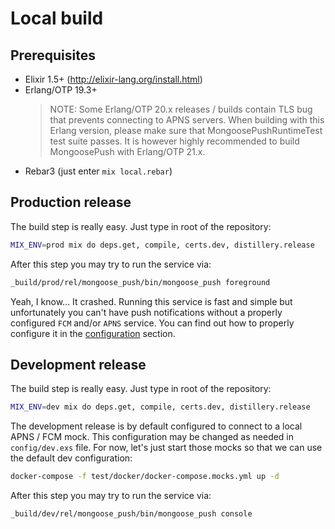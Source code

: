 # Local build

## Prerequisites

* Elixir 1.5+ (http://elixir-lang.org/install.html)
* Erlang/OTP 19.3+
  > NOTE: Some Erlang/OTP 20.x releases / builds contain TLS bug that prevents connecting to APNS servers.
  > When building with this Erlang version, please make sure that MongoosePushRuntimeTest test suite passes.
  > It is however highly recommended to build MongoosePush with Erlang/OTP 21.x.
* Rebar3 (just enter ```mix local.rebar```)



## Production release

The build step is really easy. Just type in root of the repository:
```bash
MIX_ENV=prod mix do deps.get, compile, certs.dev, distillery.release
```

After this step you may try to run the service via:
```bash
_build/prod/rel/mongoose_push/bin/mongoose_push foreground
```

Yeah, I know... It crashed. Running this service is fast and simple but unfortunately you can't have push notifications without a properly configured `FCM` and/or `APNS` service. You can find out how to properly configure it in the [configuration](https://esl.github.io/MongoosePush/v2.1.0-alpha.1/configuration.html#content) section.

## Development release

The build step is really easy. Just type in root of the repository:
```bash
MIX_ENV=dev mix do deps.get, compile, certs.dev, distillery.release
```

The development release is by default configured to connect to a local APNS / FCM mock. This configuration may be changed as needed
in `config/dev.exs` file.
For now, let's just start those mocks so that we can use the default dev configuration:
```bash
docker-compose -f test/docker/docker-compose.mocks.yml up -d
```

After this step you may try to run the service via:
```bash
_build/dev/rel/mongoose_push/bin/mongoose_push console
```
